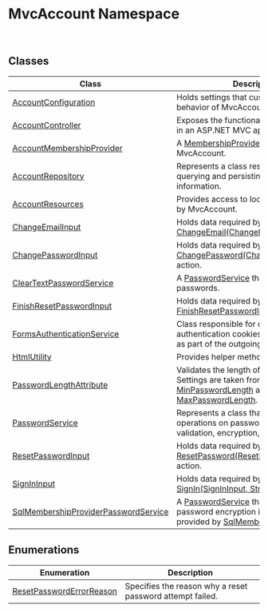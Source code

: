 MvcAccount Namespace
====================
 


Classes
-------

Class                                      | Description                                                                                                          
------------------------------------------ | -------------------------------------------------------------------------------------------------------------------- 
[AccountConfiguration][1]                  | Holds settings that customize the behavior of MvcAccount.                                                            
[AccountController][2]                     | Exposes the functionality of MvcAccount in an ASP.NET MVC application.                                               
[AccountMembershipProvider][3]             | A [MembershipProvider][4] that uses MvcAccount.                                                                      
[AccountRepository][5]                     | Represents a class responsible for querying and persisting account information.                                      
[AccountResources][6]                      | Provides access to localized strings used by MvcAccount.                                                             
[ChangeEmailInput][7]                      | Holds data required by the [ChangeEmail(ChangeEmailInput)][8] action.                                                
[ChangePasswordInput][9]                   | Holds data required by the [ChangePassword(ChangePasswordInput)][10] action.                                         
[ClearTextPasswordService][11]             | A [PasswordService][12] that does not encrypt passwords.                                                             
[FinishResetPasswordInput][13]             | Holds data required by the [RP(String, FinishResetPasswordInput)][14] action.                                        
[FormsAuthenticationService][15]           | Class responsible for creating authentication cookies and setting them as part of the outgoing HTTP response.        
[HtmlUtility][16]                          | Provides helper methods for HTML views.                                                                              
[PasswordLengthAttribute][17]              | Validates the length of new passwords. Settings are taken from [MinPasswordLength][18] and [MaxPasswordLength][19].  
[PasswordService][12]                      | Represents a class that performs operations on passwords, such as validation, encryption, comparison, etc.           
[ResetPasswordInput][20]                   | Holds data required by the [ResetPassword(ResetPasswordInput)][21] action.                                           
[SignInInput][22]                          | Holds data required by the [SignIn(SignInInput, String)][23] action.                                                 
[SqlMembershipProviderPasswordService][24] | A [PasswordService][12] that reuses the password encryption implementations provided by [SqlMembershipProvider][25]. 


Enumerations
------------

Enumeration                    | Description                                               
------------------------------ | --------------------------------------------------------- 
[ResetPasswordErrorReason][26] | Specifies the reason why a reset password attempt failed. 

[1]: AccountConfiguration/README.md
[2]: AccountController/README.md
[3]: AccountMembershipProvider/README.md
[4]: http://msdn2.microsoft.com/en-us/library/sfka4yf8
[5]: AccountRepository/README.md
[6]: AccountResources/README.md
[7]: ChangeEmailInput/README.md
[8]: AccountController/ChangeEmail_1.md
[9]: ChangePasswordInput/README.md
[10]: AccountController/ChangePassword_1.md
[11]: ClearTextPasswordService/README.md
[12]: PasswordService/README.md
[13]: FinishResetPasswordInput/README.md
[14]: AccountController/RP_1.md
[15]: FormsAuthenticationService/README.md
[16]: HtmlUtility/README.md
[17]: PasswordLengthAttribute/README.md
[18]: AccountConfiguration/MinPasswordLength.md
[19]: AccountConfiguration/MaxPasswordLength.md
[20]: ResetPasswordInput/README.md
[21]: AccountController/ResetPassword_1.md
[22]: SignInInput/README.md
[23]: AccountController/SignIn_1.md
[24]: SqlMembershipProviderPasswordService/README.md
[25]: http://msdn2.microsoft.com/en-us/library/89hwy0w9
[26]: ResetPasswordErrorReason/README.md
